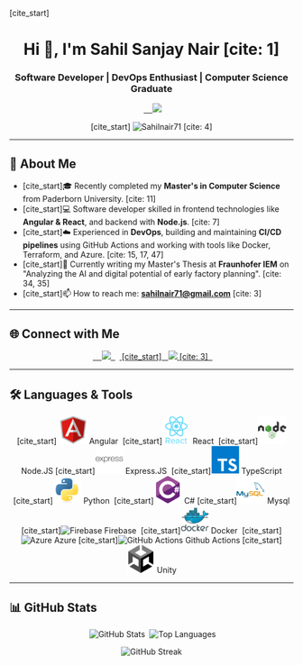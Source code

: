 [cite_start]<h1 align="center">Hi 👋, I'm Sahil Sanjay Nair [cite: 1]</h1>
<h3 align="center">Software Developer | DevOps Enthusiast | Computer Science Graduate</h3>

<p align="center">
  <a href="https://github.com/Sahilnair71" target="_blank">
    <img src="https://img.shields.io/badge/GitHub-Profile-181717?style=for-the-badge&logo=github&logoColor=white"/>
  </a>
</p>

<p align="center">
 [cite_start] <img src="https://komarev.com/ghpvc/?username=Sahilnair71&label=Profile%20views&color=0e75b6&style=flat" alt="Sahilnair71" /> [cite: 4]
</p>

---

## 🚀 About Me
- [cite_start]🎓 Recently completed my **Master's in Computer Science** from Paderborn University. [cite: 11]
- [cite_start]💻 Software developer skilled in frontend technologies like **Angular & React**, and backend with **Node.js**. [cite: 7]
- [cite_start]☁️ Experienced in **DevOps**, building and maintaining **CI/CD pipelines** using GitHub Actions and working with tools like Docker, Terraform, and Azure. [cite: 15, 17, 47]
- [cite_start]🔬 Currently writing my Master's Thesis at **Fraunhofer IEM** on "Analyzing the AI and digital potential of early factory planning". [cite: 34, 35]
- [cite_start]📫 How to reach me: **sahilnair71@gmail.com** [cite: 3]

---

## 🌐 Connect with Me
<p align="center">
  <a href="https://www.linkedin.com/in/sahil-nair-9a27131b6/" target="_blank">
    <img src="https://img.shields.io/badge/LinkedIn-0A66C2?style=for-the-badge&logo=linkedin&logoColor=white"/>
  </a>
  <a href="mailto:sahilnair71@gmail.com">
 [cite_start]   <img src="https://img.shields.io/badge/Email-D14836?style=for-the-badge&logo=gmail&logoColor=white"/> [cite: 3]
  </a>
</p>

---

## 🛠️ Languages & Tools
<p align="center">
 [cite_start] <img src="https://raw.githubusercontent.com/devicons/devicon/master/icons/angularjs/angularjs-original.svg" alt="Angular" width="50" height="50"/> Angular
  [cite_start]<img src="https://raw.githubusercontent.com/devicons/devicon/master/icons/react/react-original-wordmark.svg" alt="React" width="50" height="50"/> React
  [cite_start]<img src="https://raw.githubusercontent.com/devicons/devicon/master/icons/nodejs/nodejs-original-wordmark.svg" alt="Node.js" width="50" height="50"/> Node.JS
  [cite_start]<img src="https://raw.githubusercontent.com/devicons/devicon/master/icons/express/express-original-wordmark.svg" alt="Express.js" width="50" height="50"/> Express.JS
  [cite_start]<img src="https://raw.githubusercontent.com/devicons/devicon/master/icons/typescript/typescript-original.svg" alt="TypeScript" width="50" height="50"/> TypeScript
  [cite_start]<img src="https://raw.githubusercontent.com/devicons/devicon/master/icons/python/python-original.svg" alt="Python" width="50" height="50"/> Python
  [cite_start]<img src="https://raw.githubusercontent.com/devicons/devicon/master/icons/csharp/csharp-original.svg" alt="C#" width="50" height="50"/> C#
  [cite_start]<img src="https://raw.githubusercontent.com/devicons/devicon/master/icons/mysql/mysql-original-wordmark.svg" alt="MySQL" width="50" height="50"/> Mysql
  [cite_start]<img src="https://www.vectorlogo.zone/logos/firebase/firebase-icon.svg" alt="Firebase" width="50" height="50"/> Firebase
  [cite_start]<img src="https://raw.githubusercontent.com/devicons/devicon/master/icons/docker/docker-original-wordmark.svg" alt="Docker" width="50" height="50"/> Docker
  [cite_start]<img src="https://www.vectorlogo.zone/logos/microsoft_azure/microsoft_azure-icon.svg" alt="Azure" width="50" height="50"/> Azure
  [cite_start]<img src="https://www.vectorlogo.zone/logos/githubactions/githubactions-icon.svg" alt="GitHub Actions" width="50" height="50"/> Github Actions
  [cite_start]<img src="https://raw.githubusercontent.com/devicons/devicon/master/icons/unity/unity-original.svg" alt="Unity" width="50" height="50"/> Unity
</p>

---

## 📊 GitHub Stats
<p align="center">
  <img src="https://github-readme-stats.vercel.app/api?username=Sahilnair71&show_icons=true&theme=tokyonight" alt="GitHub Stats" height="180"/> 
  <img src="https://github-readme-stats.vercel.app/api/top-langs?username=Sahilnair71&show_icons=true&locale=en&layout=compact&theme=tokyonight" alt="Top Languages" height="180"/> 
</p>

<p align="center">
 <img src="https://github-readme-streak-stats.herokuapp.com/?user=Sahilnair71&theme=tokyonight" alt="GitHub Streak" height="180"/>
</p>
